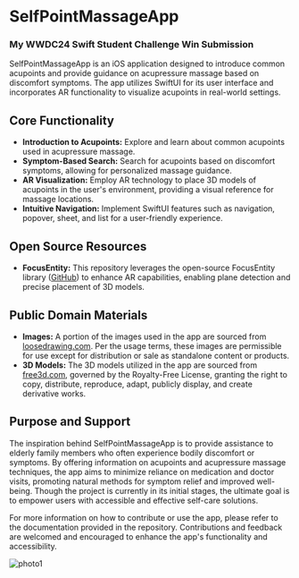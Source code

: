 # SelfPointMassageApp
### My WWDC24 Swift Student Challenge Win Submission

SelfPointMassageApp is an iOS application designed to introduce common acupoints and provide guidance on acupressure massage based on discomfort symptoms. The app utilizes SwiftUI for its user interface and incorporates AR functionality to visualize acupoints in real-world settings.

## Core Functionality

- **Introduction to Acupoints:** Explore and learn about common acupoints used in acupressure massage.
- **Symptom-Based Search:** Search for acupoints based on discomfort symptoms, allowing for personalized massage guidance.
- **AR Visualization:** Employ AR technology to place 3D models of acupoints in the user's environment, providing a visual reference for massage locations.
- **Intuitive Navigation:** Implement SwiftUI features such as navigation, popover, sheet, and list for a user-friendly experience.

## Open Source Resources

- **FocusEntity:** This repository leverages the open-source FocusEntity library ([GitHub](https://github.com/maxxfrazer/FocusEntity)) to enhance AR capabilities, enabling plane detection and precise placement of 3D models.

## Public Domain Materials

- **Images:** A portion of the images used in the app are sourced from [loosedrawing.com](https://loosedrawing.com/). Per the usage terms, these images are permissible for use except for distribution or sale as standalone content or products.
- **3D Models:** The 3D models utilized in the app are sourced from [free3d.com](https://free3d.com/), governed by the Royalty-Free License, granting the right to copy, distribute, reproduce, adapt, publicly display, and create derivative works.

## Purpose and Support

The inspiration behind SelfPointMassageApp is to provide assistance to elderly family members who often experience bodily discomfort or symptoms. By offering information on acupoints and acupressure massage techniques, the app aims to minimize reliance on medication and doctor visits, promoting natural methods for symptom relief and improved well-being. Though the project is currently in its initial stages, the ultimate goal is to empower users with accessible and effective self-care solutions.

For more information on how to contribute or use the app, please refer to the documentation provided in the repository. Contributions and feedback are welcomed and encouraged to enhance the app's functionality and accessibility.

![photo1](https://raw.githubusercontent.com/xujk0217/SelfPointMassageApp.swiftpm/master/Assets.xcassets/tip1.jpg)

